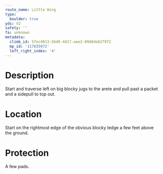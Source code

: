 ```yaml
---
route_name: Little Wing
type:
  boulder: true
yds: V2
safety: ''
fa: unknown
metadata:
  climb_id: 57ec4013-5bd6-4d17-aae2-89d8de627972
  mp_id: '117035972'
  left_right_index: '4'
---
```

# Description
Start and traverse left on big blocky jugs to the arete and pull past a packet and a sidepull to top out.

# Location
Start on the rightmost edge of the obvious blocky ledge a few feet above the ground.

# Protection
A few pads.
